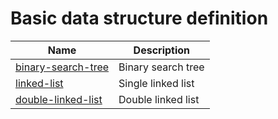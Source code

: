 
# Basic data structure definition

| Name | Description |
| ----- | ---------- |
|[binary-search-tree](./TreeNode.go)|Binary search tree|
|[linked-list](./ListNode.go)|Single linked list|
|[double-linked-list](./ListNode.go)|Double linked list|
